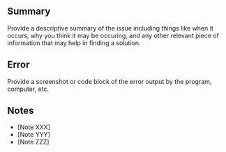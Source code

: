 ## Summary

Provide a descriptive summary of the issue including things like when it occurs, why you think it may be occuring, and any other relevant piece of information that may help in finding a solution.

## Error

Provide a screenshot or code block of the error output by the program, computer, etc.

## Notes

- [Note XXX]
- [Note YYY]
- [Note ZZZ]
